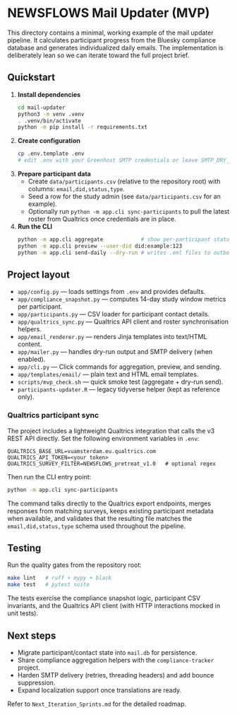 # NEWSFLOWS Mail Updater (MVP)

This directory contains a minimal, working example of the mail updater pipeline. It calculates participant progress from the Bluesky compliance database and generates individualized daily emails. The implementation is deliberately lean so we can iterate toward the full project brief.

## Quickstart

1. **Install dependencies**
   ```bash
   cd mail-updater
   python3 -m venv .venv
   . .venv/bin/activate
   python -m pip install -r requirements.txt
   ```
2. **Create configuration**
   ```bash
   cp .env.template .env
   # edit .env with your Greenhost SMTP credentials or leave SMTP_DRY_RUN=true
   ```
3. **Prepare participant data**
   - Create `data/participants.csv` (relative to the repository root) with columns:
     `email,did,status,type`.
   - Seed a row for the study admin (see `data/participants.csv` for an example).
   - Optionally run `python -m app.cli sync-participants` to pull the latest roster
     from Qualtrics once credentials are in place.
4. **Run the CLI**
   ```bash
   python -m app.cli aggregate            # show per-participant status
   python -m app.cli preview --user-did did:example:123
   python -m app.cli send-daily --dry-run # writes .eml files to outbox/
   ```

## Project layout

- `app/config.py` — loads settings from `.env` and provides defaults.
- `app/compliance_snapshot.py` — computes 14-day study window metrics per participant.
- `app/participants.py` — CSV loader for participant contact details.
- `app/qualtrics_sync.py` — Qualtrics API client and roster synchronisation helpers.
- `app/email_renderer.py` — renders Jinja templates into text/HTML content.
- `app/mailer.py` — handles dry-run output and SMTP delivery (when enabled).
- `app/cli.py` — Click commands for aggregation, preview, and sending.
- `app/templates/email/` — plain text and HTML email templates.
- `scripts/mvp_check.sh` — quick smoke test (aggregate + dry-run send).
- `participants-updater.R` — legacy tidyverse helper (kept as reference only).

### Qualtrics participant sync

The project includes a lightweight Qualtrics integration that calls the v3 REST
API directly. Set the following environment variables in `.env`:

```
QUALTRICS_BASE_URL=vuamsterdam.eu.qualtrics.com
QUALTRICS_API_TOKEN=<your token>
QUALTRICS_SURVEY_FILTER=NEWSFLOWS_pretreat_v1.0   # optional regex
```

Then run the CLI entry point:

```bash
python -m app.cli sync-participants
```

The command talks directly to the Qualtrics export endpoints, merges responses
from matching surveys, keeps existing participant metadata when available, and
validates that the resulting file matches the `email,did,status,type` schema used
throughout the pipeline.

## Testing

Run the quality gates from the repository root:

```bash
make lint   # ruff + mypy + black
make test   # pytest suite
```

The tests exercise the compliance snapshot logic, participant CSV invariants, and
the Qualtrics API client (with HTTP interactions mocked in unit tests).

## Next steps

- Migrate participant/contact state into `mail.db` for persistence.
- Share compliance aggregation helpers with the `compliance-tracker` project.
- Harden SMTP delivery (retries, threading headers) and add bounce suppression.
- Expand localization support once translations are ready.

Refer to `Next_Iteration_Sprints.md` for the detailed roadmap.
